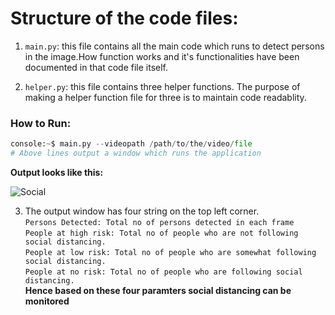 # Structure of the code files:

1. ```main.py```: this file contains all the main code which runs to detect persons in the image.How function works and it's functionalities have been documented in that code file itself.

2. ```helper.py```: this file contains three helper functions. The purpose of making a helper function file for three is to maintain code readablity.

### How to Run:
```python
console:~$ main.py --videopath /path/to/the/video/file
# Above lines output a window which runs the application
```
**Output looks like this:**

![Social](video.gif)

3. The output window has four string on the top left corner.  
```Persons Detected: Total no of persons detected in each frame```  
```People at high risk: Total no of people who are not following social distancing.```  
```People at low risk: Total no of people who are somewhat following social distancing.```  
```People at no risk: Total no of people who are following social distancing.```  
**Hence based on these four paramters social distancing can be monitored**
